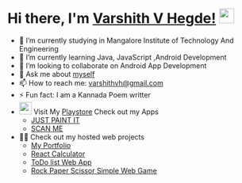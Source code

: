 # Hi there, I'm [Varshith V Hegde!](https://varshithvhegde.github.io) <img src="https://raw.githubusercontent.com/MartinHeinz/MartinHeinz/master/wave.gif" height ="30px" width="30px">

<!--
**Varshithvhegde/Varshithvhegde** is a ✨ _special_ ✨ repository because its `README.md` (this file) appears on your GitHub profile.

Here are some ideas to get you started:-->

- 🔭 I’m currently studying in Mangalore Institute of Technology And Engineering
- 🌱 I’m currently learning Java, JavaScript ,Android Development
- 👯 I’m looking to collaborate on Android App Development
- 💬 Ask me about [myself](https://varshithvhegde.github.io)
- 📫 How to reach me: varshithvh@gmail.com
- ⚡ Fun fact: I am a Kannada Poem writter  
- <img src="https://user-images.githubusercontent.com/80502833/174444653-5397e57a-f6dc-4a4b-ab4b-8acaf41aee67.png" width="25px"></img> Visit My [Playstore](https://play.google.com/store/apps/dev?id=7195155598989215375) Check out my Apps
   - [JUST PAINT IT](https://play.google.com/store/apps/details?id=com.varshith.justpaintit)
   - [SCAN ME](https://play.google.com/store/apps/details?id=com.varshith.varshith.qr_generator)
- 👨‍💻 Check out my hosted web projects  
   - [My Portfolio](https://varshithvhegde.github.io)
   - [React Calculator](https://varshithvhegde.github.io/react_calculator)  
   - [ToDo list Web App](https://varshithvhegde.github.io/todolist)  
   - [Rock Paper Scissor Simple Web Game](https://varshithvhegde.github.io/rockpaperscissors/)


